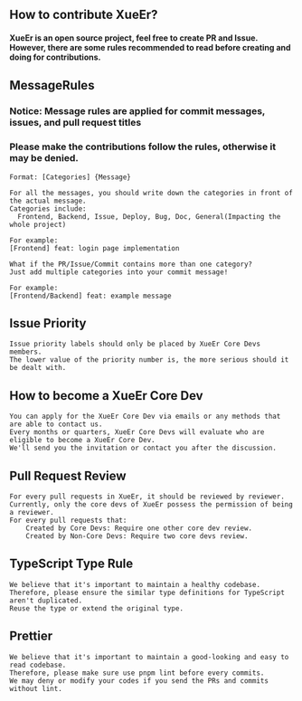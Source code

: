 ## How to contribute XueEr?

<h4>
  XueEr is an open source project, feel free to create PR and Issue. <br>
  However, there are some rules recommended to read before creating and doing for contributions.
</h4>

## MessageRules

<h3>Notice: Message rules are applied for commit messages, issues, and pull request titles</h3>
<h3>Please make the contributions follow the rules, otherwise it may be denied.</h3>

```
Format: [Categories] {Message}

For all the messages, you should write down the categories in front of the actual message.
Categories include:
  Frontend, Backend, Issue, Deploy, Bug, Doc, General(Impacting the whole project)

For example:
[Frontend] feat: login page implementation

What if the PR/Issue/Commit contains more than one category?
Just add multiple categories into your commit message!

For example:
[Frontend/Backend] feat: example message
```

## Issue Priority

```
Issue priority labels should only be placed by XueEr Core Devs members.
The lower value of the priority number is, the more serious should it be dealt with.
```

## How to become a XueEr Core Dev

```
You can apply for the XueEr Core Dev via emails or any methods that are able to contact us.
Every months or quarters, XueEr Core Devs will evaluate who are eligible to become a XueEr Core Dev.
We'll send you the invitation or contact you after the discussion.
```

## Pull Request Review

```
For every pull requests in XueEr, it should be reviewed by reviewer.
Currently, only the core devs of XueEr possess the permission of being a reviewer.
For every pull requests that:
    Created by Core Devs: Require one other core dev review.
    Created by Non-Core Devs: Require two core devs review.
```

## TypeScript Type Rule

```
We believe that it's important to maintain a healthy codebase.
Therefore, please ensure the similar type definitions for TypeScript aren't duplicated.
Reuse the type or extend the original type.
```

## Prettier

```
We believe that it's important to maintain a good-looking and easy to read codebase.
Therefore, please make sure use pnpm lint before every commits.
We may deny or modify your codes if you send the PRs and commits without lint.
```
